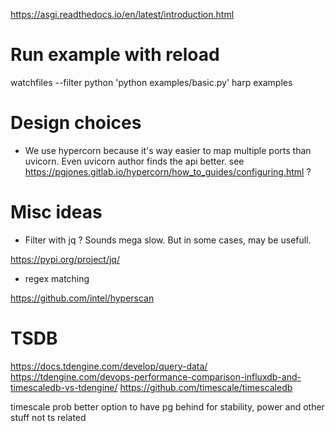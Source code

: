 https://asgi.readthedocs.io/en/latest/introduction.html

Run example with reload
=======================

watchfiles --filter python 'python examples/basic.py' harp examples

Design choices
==============

* We use hypercorn because it's way easier to map multiple ports than uvicorn. Even uvicorn author finds the api better.
  see https://pgjones.gitlab.io/hypercorn/how_to_guides/configuring.html ?

Misc ideas
==========

* Filter with jq ? Sounds mega slow. But in some cases, may be usefull.

https://pypi.org/project/jq/

* regex matching

https://github.com/intel/hyperscan

TSDB
====

https://docs.tdengine.com/develop/query-data/
https://tdengine.com/devops-performance-comparison-influxdb-and-timescaledb-vs-tdengine/
https://github.com/timescale/timescaledb

timescale prob better option to have pg behind for stability, power and other stuff not ts related
